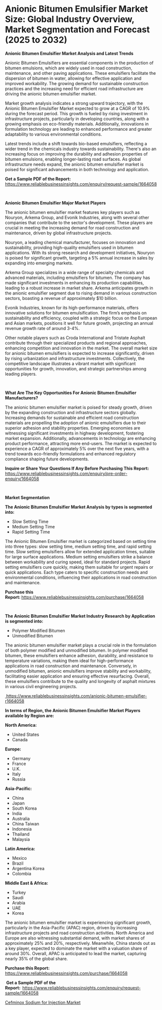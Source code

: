 <p><h1>Anionic Bitumen Emulsifier Market Size: Global Industry Overview, Market Segmentation and Forecast (2025 to 2032)</h1></p><p><strong>Anionic Bitumen Emulsifier Market Analysis and Latest Trends</strong></p>
<p><p>Anionic Bitumen Emulsifiers are essential components in the production of bitumen emulsions, which are widely used in road construction, maintenance, and other paving applications. These emulsifiers facilitate the dispersion of bitumen in water, allowing for effective application and improved workability. The growing demand for sustainable construction practices and the increasing need for efficient road infrastructure are driving the anionic bitumen emulsifier market.</p><p>Market growth analysis indicates a strong upward trajectory, with the Anionic Bitumen Emulsifier Market expected to grow at a CAGR of 10.9% during the forecast period. This growth is fueled by rising investment in infrastructure projects, particularly in developing countries, along with a growing emphasis on eco-friendly materials. Additionally, innovations in formulation technology are leading to enhanced performance and greater adaptability to various environmental conditions.</p><p>Latest trends include a shift towards bio-based emulsifiers, reflecting a wider trend in the chemicals industry towards sustainability. There's also an increasing focus on improving the durability and adhesion properties of bitumen emulsions, enabling longer-lasting road surfaces. As global infrastructure needs expand, the anionic bitumen emulsifier market is poised for significant advancements in both technology and application.</p></p>
<p><strong>Get a Sample PDF of the Report:&nbsp;</strong> <a href="https://www.reliablebusinessinsights.com/enquiry/request-sample/1664058?utm_campaign=2295&utm_medium=2&utm_source=Github&utm_content=ia&utm_term=23032025&utm_id=anionic-bitumen-emulsifier">https://www.reliablebusinessinsights.com/enquiry/request-sample/1664058</a></p>
<p>&nbsp;</p>
<p><strong>Anionic Bitumen Emulsifier Major Market Players</strong></p>
<p><p>The anionic bitumen emulsifier market features key players such as Nouryon, Arkema Group, and Evonik Industries, along with several other companies that contribute to the sector's development. These players are crucial in meeting the increasing demand for road construction and maintenance, driven by global infrastructure projects.</p><p>Nouryon, a leading chemical manufacturer, focuses on innovation and sustainability, providing high-quality emulsifiers used in bitumen applications. With its strong research and development initiatives, Nouryon is poised for significant growth, targeting a 5% annual increase in sales by expanding into emerging markets.</p><p>Arkema Group specializes in a wide range of specialty chemicals and advanced materials, including emulsifiers for bitumen. The company has made significant investments in enhancing its production capabilities, leading to a robust increase in market share. Arkema anticipates growth in the anionic emulsifier segment due to rising demand in various construction sectors, boasting a revenue of approximately $10 billion.</p><p>Evonik Industries, known for its high-performance materials, offers innovative solutions for bitumen emulsification. The firm’s emphasis on sustainability and efficiency, coupled with a strategic focus on the European and Asian markets, positions it well for future growth, projecting an annual revenue growth rate of around 3-4%.</p><p>Other notable players such as Croda International and Tristate Asphalt contribute through their specialized products and regional approaches, enhancing competition and innovation in the market. The overall market size for anionic bitumen emulsifiers is expected to increase significantly, driven by rising urbanization and infrastructure investments. Collectively, the competitive landscape illustrates a vibrant market with significant opportunities for growth, innovation, and strategic partnerships among leading players.</p></p>
<p>&nbsp;</p>
<p><strong>What Are The Key Opportunities For Anionic Bitumen Emulsifier Manufacturers?</strong></p>
<p><p>The anionic bitumen emulsifier market is poised for steady growth, driven by the expanding construction and infrastructure sectors globally. Increasing demands for sustainable and efficient road construction materials are propelling the adoption of anionic emulsifiers due to their superior adhesion and stability properties. Emerging economies are witnessing significant investments in highway development, fostering market expansion. Additionally, advancements in technology are enhancing product performance, attracting more end-users. The market is expected to experience a CAGR of approximately 5% over the next five years, with a trend towards eco-friendly formulations and enhanced regulatory compliance shaping future developments.</p></p>
<p><strong>Inquire or Share Your Questions If Any Before Purchasing This Report:</strong> <a href="https://www.reliablebusinessinsights.com/enquiry/pre-order-enquiry/1664058?utm_campaign=2295&utm_medium=2&utm_source=Github&utm_content=ia&utm_term=23032025&utm_id=anionic-bitumen-emulsifier">https://www.reliablebusinessinsights.com/enquiry/pre-order-enquiry/1664058</a></p>
<p>&nbsp;</p>
<p><strong>Market Segmentation</strong></p>
<p><strong>The Anionic Bitumen Emulsifier Market Analysis by types is segmented into:</strong></p>
<p><ul><li>Slow Setting Time</li><li>Medium Setting Time</li><li>Rapid Setting Time</li></ul></p>
<p><p>The Anionic Bitumen Emulsifier market is categorized based on setting time into three types: slow setting time, medium setting time, and rapid setting time. Slow setting emulsifiers allow for extended application times, suitable for large surface applications. Medium setting emulsifiers strike a balance between workability and curing speed, ideal for standard projects. Rapid setting emulsifiers cure quickly, making them suitable for urgent repairs or quick applications. Each type caters to specific construction needs and environmental conditions, influencing their applications in road construction and maintenance.</p></p>
<p><strong>Purchase this Report:&nbsp;</strong><a href="https://www.reliablebusinessinsights.com/purchase/1664058?utm_campaign=2295&utm_medium=2&utm_source=Github&utm_content=ia&utm_term=23032025&utm_id=anionic-bitumen-emulsifier">https://www.reliablebusinessinsights.com/purchase/1664058</a></p>
<p>&nbsp;</p>
<p><strong>The Anionic Bitumen Emulsifier Market Industry Research by Application is segmented into:</strong></p>
<p><ul><li>Polymer Modified Bitumen</li><li>Unmodified Bitumen</li></ul></p>
<p><p>The anionic bitumen emulsifier market plays a crucial role in the formulation of both polymer modified and unmodified bitumen. In polymer modified bitumen, these emulsifiers enhance adhesion, durability, and resistance to temperature variations, making them ideal for high-performance applications in road construction and maintenance. Conversely, in unmodified bitumen, anionic emulsifiers improve stability and workability, facilitating easier application and ensuring effective resurfacing. Overall, these emulsifiers contribute to the quality and longevity of asphalt mixtures in various civil engineering projects.</p></p>
<p><a href="https://www.reliablebusinessinsights.com/anionic-bitumen-emulsifier-r1664058?utm_campaign=2295&utm_medium=2&utm_source=Github&utm_content=ia&utm_term=23032025&utm_id=anionic-bitumen-emulsifier">&nbsp;https://www.reliablebusinessinsights.com/anionic-bitumen-emulsifier-r1664058</a></p>
<p><strong>In terms of Region, the Anionic Bitumen Emulsifier Market Players available by Region are:</strong></p>
<p>
    <p> <strong> North America: </strong>
        <ul>
            <li>United States</li>
            <li>Canada</li>
        </ul>
        </p> 
    <p> <strong> Europe: </strong>
        <ul>
            <li>Germany</li>
            <li>France</li>
            <li>U.K.</li>
            <li>Italy</li>
            <li>Russia</li>
        </ul>
        </p> 
    <p> <strong> Asia-Pacific: </strong>
        <ul>
            <li>China</li>
            <li>Japan</li>
            <li>South Korea</li>
            <li>India</li>
            <li>Australia</li>
            <li>China Taiwan</li>
            <li>Indonesia</li>
            <li>Thailand</li>
            <li>Malaysia</li>
        </ul>
        </p> 
    <p> <strong> Latin America: </strong>
        <ul>
            <li>Mexico</li>
            <li>Brazil</li>
            <li>Argentina Korea</li>
            <li>Colombia</li>
        </ul>
        </p> 
    <p> <strong> Middle East & Africa: </strong>
        <ul>
            <li>Turkey</li>
            <li>Saudi</li>
            <li>Arabia</li>
            <li>UAE</li>
            <li>Korea</li>
        </ul>
    </p>
    </p>
<p><p>The anionic bitumen emulsifier market is experiencing significant growth, particularly in the Asia-Pacific (APAC) region, driven by increasing infrastructure projects and road construction activities. North America and Europe are also witnessing substantial demand, with market shares of approximately 25% and 20%, respectively. Meanwhile, China stands out as a key player, expected to dominate the market with a valuation share of around 30%. Overall, APAC is anticipated to lead the market, capturing nearly 35% of the global share.</p></p>
<p><strong>Purchase this Report: </strong><a href="https://www.reliablebusinessinsights.com/purchase/1664058?utm_campaign=2295&utm_medium=2&utm_source=Github&utm_content=ia&utm_term=23032025&utm_id=anionic-bitumen-emulsifier">https://www.reliablebusinessinsights.com/purchase/1664058</a></p>
<p>&nbsp;<strong>Get a Sample PDF of the Report:&nbsp;&nbsp;</strong><a href="https://www.reliablebusinessinsights.com/enquiry/request-sample/1664058?utm_campaign=2295&utm_medium=2&utm_source=Github&utm_content=ia&utm_term=23032025&utm_id=anionic-bitumen-emulsifier">https://www.reliablebusinessinsights.com/enquiry/request-sample/1664058</a></p>
<p><strong></strong></p>
<p><p><a href="https://github.com/mabutironaldo/Market-Research-Report-List-7/blob/main/cefminox-sodium-for-injection-market.md?utm_campaign=2295&utm_medium=2&utm_source=Github&utm_content=ia&utm_term=23032025&utm_id=anionic-bitumen-emulsifier">Cefminox Sodium for Injection Market</a></p></p>